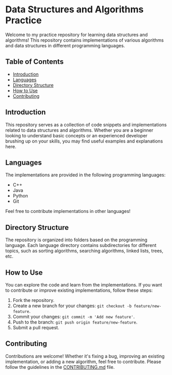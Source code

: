# Data Structures and Algorithms Practice

Welcome to my practice repository for learning data structures and algorithms! This repository contains implementations of various algorithms and data structures in different programming languages.

## Table of Contents

- [Introduction](#introduction)
- [Languages](#languages)
- [Directory Structure](#directory-structure)
- [How to Use](#how-to-use)
- [Contributing](#contributing)

## Introduction

This repository serves as a collection of code snippets and implementations related to data structures and algorithms. Whether you are a beginner looking to understand basic concepts or an experienced developer brushing up on your skills, you may find useful examples and explanations here.

## Languages

The implementations are provided in the following programming languages:

- C++
- Java
- Python
- Git

Feel free to contribute implementations in other languages!

## Directory Structure

The repository is organized into folders based on the programming language. Each language directory contains subdirectories for different topics, such as sorting algorithms, searching algorithms, linked lists, trees, etc.


## How to Use

You can explore the code and learn from the implementations. If you want to contribute or improve existing implementations, follow these steps:

1. Fork the repository.
2. Create a new branch for your changes: `git checkout -b feature/new-feature`.
3. Commit your changes: `git commit -m 'Add new feature'`.
4. Push to the branch: `git push origin feature/new-feature`.
5. Submit a pull request.

## Contributing

Contributions are welcome! Whether it's fixing a bug, improving an existing implementation, or adding a new algorithm, feel free to contribute. Please follow the guidelines in the [CONTRIBUTING.md](CONTRIBUTING.md) file.
